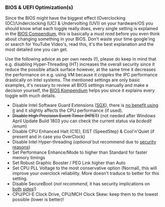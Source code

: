 ### BIOS & UEFI Optimization(s)

Since the BIOS might have the biggest effect (Overclocking (OC)/Underclocking (UC) & Undervolting (UV)) on your hardware/OS you should know what each toggle really does, every single setting is explained in the [BIOS Compendium](http://www.bios-info.de/download/dlkomp.htm), this is basically a _must read_ before you even think about changing something in your BIOS. Don't waste your time google'ing or search for YouTube Video's, read this, it's the best explanation and the most detailed one you can get. 

Use the following advice as per own needs (!), please do keep in mind that e.g. disabling Hyper-Threading (HT) increases the overall security since it reduce the possible attack surface however, at the same time it decreases the performance on e.g. using VM because it _cripples_ the IPC performance drastically on Intel systems. The mentioned settings are only basic examples, it's nessary to review all BIOS settings manually and make a decision yourself, the [BIOS Kompendium](http://www.bios-info.de) helps you since it explains every toggle with much details. 

* Disable Intel Software Guard Extensions ([SGX](https://www.theregister.co.uk/2019/02/12/intel_sgx_hacked/)), there is [no benefit using it](https://arxiv.org/abs/1902.03256) and it slightly affects the CPU performance (if used). 
* ~~Disable High Precision Event Timer (HPET)~~ (not needed after Windows April Update Build 1803 you can check the current status via _bcdedit /enum_)
* Disable CPU Enhanced Halt (C1E), EIST (SpeedStep) & Cool'n'Quiet (if present and in case you OverClock)
* Disable Intel Hyper-threading (_optional_ but recommend due to [security reasons](https://www.extremetech.com/computing/276138-is-hyper-threading-a-fundamental-security-risk))
* Set Performance Enhance/Mode to higher than Standard for faster memory timings
* Set Robust Graphic Booster / PEG Link higher than Auto
* Set CPU PLL Voltage to the most conservative option (Normal), this will improve your overclock reliability. More doesn't traduce to better for this setting.
* Disable SecureBoot (_not recommend_, it has security implications on [both](https://www.securityweek.com/secure-boot-vulnerability-exposes-windows-devices-attacks) [sides](https://docs.microsoft.com/en-us/windows-hardware/design/device-experiences/oem-secure-boot)!)
* CPU/PCI-E Clock Drive, CPU/MCH Clock Skew: keep them to the lowest possible (lower is better)! 
